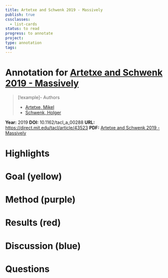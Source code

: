 ```yaml
---
title: Artetxe and Schwenk 2019 - Massively
publish: true
cssclasses:
  - list-cards
status: to read
progress: to annotate
project:
type: annotation
tags:
---
```

# Annotation for [Artetxe and Schwenk 2019 - Massively](Papers/References/Artetxe%20and%20Schwenk%202019%20-%20Massively)

> [!example]- Authors
> - [Artetxe, Mikel](Papers/People/Artetxe%20Mikel)
> - [Schwenk, Holger](Papers/People/Schwenk%20Holger)

**Year:** 2019
**DOI:** 10.1162/tacl_a_00288
**URL:** https://direct.mit.edu/tacl/article/43523
**PDF:** [Artetxe and Schwenk 2019 - Massively](Papers/PDFs/Artetxe%20and%20Schwenk%202019%20-%20Massively%20Multilingual%20Sentence%20Embeddings%20for%20Zero-Shot%20Cross-Lingual%20Transfer%20and%20Beyond.pdf)

# Highlights


# Goal (yellow)


# Method (purple)


# Results (red)


# Discussion (blue)


# Questions

